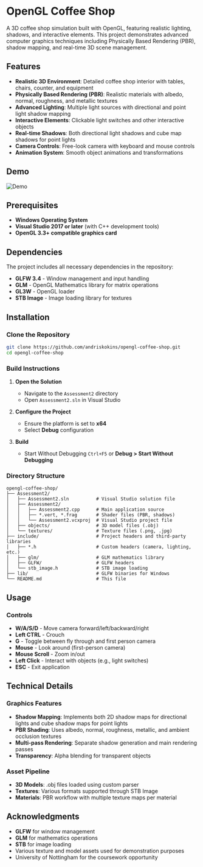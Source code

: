 # OpenGL Coffee Shop

A 3D coffee shop simulation built with OpenGL, featuring realistic lighting, shadows, and interactive elements. This project demonstrates advanced computer graphics techniques including Physically Based Rendering (PBR), shadow mapping, and real-time 3D scene management.

## Features

- **Realistic 3D Environment**: Detailed coffee shop interior with tables, chairs, counter, and equipment
- **Physically Based Rendering (PBR)**: Realistic materials with albedo, normal, roughness, and metallic textures
- **Advanced Lighting**: Multiple light sources with directional and point light shadow mapping
- **Interactive Elements**: Clickable light switches and other interactive objects
- **Real-time Shadows**: Both directional light shadows and cube map shadows for point lights
- **Camera Controls**: Free-look camera with keyboard and mouse controls
- **Animation System**: Smooth object animations and transformations

## Demo

![Demo](docs/demo.gif)

## Prerequisites

- **Windows Operating System**
- **Visual Studio 2017 or later** (with C++ development tools)
- **OpenGL 3.3+ compatible graphics card**

## Dependencies

The project includes all necessary dependencies in the repository:

- **GLFW 3.4** - Window management and input handling
- **GLM** - OpenGL Mathematics library for matrix operations
- **GL3W** - OpenGL loader
- **STB Image** - Image loading library for textures

## Installation

### Clone the Repository

```bash
git clone https://github.com/andriskokins/opengl-coffee-shop.git
cd opengl-coffee-shop
```

### Build Instructions

1. **Open the Solution**
   - Navigate to the `Assessment2` directory
   - Open `Assessment2.sln` in Visual Studio

2. **Configure the Project**
   - Ensure the platform is set to **x64**
   - Select **Debug** configuration

3. **Build**
   - Start Without Debugging `Ctrl+F5` or **Debug > Start Without Debugging**

### Directory Structure

```
opengl-coffee-shop/
├── Assessment2/
│   ├── Assessment2.sln          # Visual Studio solution file
│   ├── Assessment2/
│   │   ├── Assessment2.cpp      # Main application source
│   │   ├── *.vert, *.frag       # Shader files (PBR, shadows)
│   │   └── Assessment2.vcxproj  # Visual Studio project file
│   ├── objects/                 # 3D model files (.obj)
│   └── textures/                # Texture files (.png, .jpg)
├── include/                     # Project headers and third-party libraries
│   ├── *.h                      # Custom headers (camera, lighting, etc.)
│   ├── glm/                     # GLM mathematics library
│   ├── GLFW/                    # GLFW headers
│   └── stb_image.h              # STB image loading
├── lib/                         # GLFW binaries for Windows
└── README.md                    # This file
```

## Usage

### Controls

- **W/A/S/D** - Move camera forward/left/backward/right
- **Left CTRL** - Crouch
- **G** - Toggle between fly through and first person camera
- **Mouse** - Look around (first-person camera)
- **Mouse Scroll** - Zoom in/out
- **Left Click** - Interact with objects (e.g., light switches)
- **ESC** - Exit application

## Technical Details

### Graphics Features

- **Shadow Mapping**: Implements both 2D shadow maps for directional lights and cube shadow maps for point lights
- **PBR Shading**: Uses albedo, normal, roughness, metallic, and ambient occlusion textures
- **Multi-pass Rendering**: Separate shadow generation and main rendering passes
- **Transparency**: Alpha blending for transparent objects

### Asset Pipeline

- **3D Models**: .obj files loaded using custom parser
- **Textures**: Various formats supported through STB Image
- **Materials**: PBR workflow with multiple texture maps per material

## Acknowledgments
      
- **GLFW** for window management
- **GLM** for mathematics operations
- **STB** for image loading
- Various texture and model assets used for demonstration purposes
- University of Nottingham for the coursework opportunity
